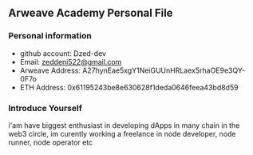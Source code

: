 ## Arweave Academy Personal File

### Personal information

- github account: Dzed-dev
- Email: zeddeni522@gmail.com
- Arweave Address: A27hynEae5xgY1NeiGUUnHRLaex5rhaOE9e3QY-0F7o
- ETH Address: 0x61195243be8e630628f1deda0646feea43bd8d59

### Introduce Yourself
i'am have biggest enthusiast in developing dApps in many chain in the web3 circle, im curently working a freelance in node developer, node runner, node operator etc
